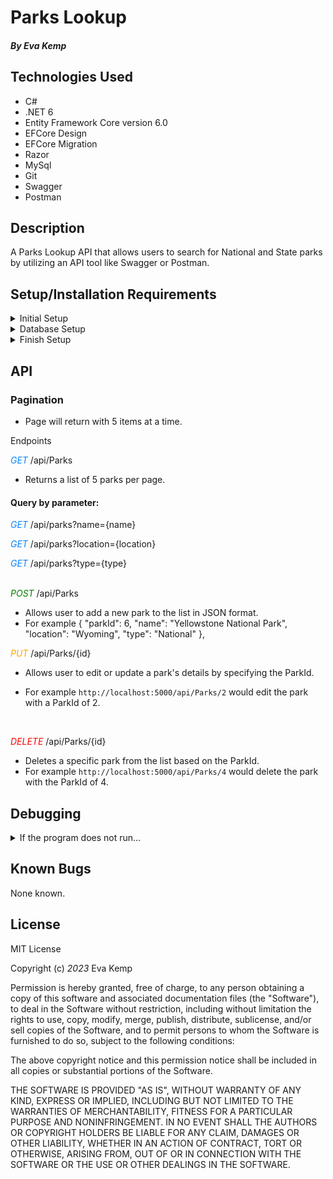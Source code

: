# Parks Lookup

#### _By_ _Eva Kemp_

## **Technologies Used**

- C#
- .NET 6
- Entity Framework Core version 6.0
- EFCore Design
- EFCore Migration
- Razor
- MySql
- Git
- Swagger
- Postman

## **Description**

A Parks Lookup API that allows users to search for National and State parks by utilizing an API tool like Swagger or Postman.

## **Setup/Installation Requirements**

<details>
<summary> Initial Setup </summary>

- Clone this repository to your local machine.
  ```bash
  $ git clone https://github.com/ekmagiccat/ParkApi.Solution
  ```
- Open VS Code (or your IDE of choice).
- Open the top level directory you just cloned.
</details>

<details>
<summary> Database Setup </summary>

- Use a MySql RDBMS (like MySql Workbench) to import/upload the **\_\_**.sql file and create your database.
- In your ParkApi Directory, create a file with the name `appsettings.json` and copy and past the following code into this file:

  <pre><code>{
      "Logging": {
          "LogLevel": {
          "Default": "Information",
          "Microsoft.AspNetCore": "Warning"
          }
      },
      "AllowedHosts": "*",
      "ConnectionStrings": {
          "DefaultConnection": "Server=localhost;Port=3306;park_api;uid=[YOUR_UID];pwd=[YOUR_PASSWORD];"
      }
  }</code></pre>

- Use your personal UID and Password for your db connection and make sure you remove the brackets currently in place.
</details>

<details>
<summary> Finish Setup </summary>

- In your terminal:

  Change directory (cd) to ParkApi.

  ```bash
  $ dotnet build
  ```

  ```bash
  $ dotnet ef migrations add Initial
  ```

  ```bash
  $ dotnet ef database update
  ```

  ```bash
  $ dotnet run
  ```

  (or `dotnet watch run` to see edit and see edits in real time).

- A web page will automatically open in your browser at port 5000 or 5001
</details>

## API

### Pagination

- Page will return with 5 items at a time.

<summary>Endpoints</summary>

<span style="color: rgb(3, 132, 252); font-style: italic;">GET</span> /api/Parks

- Returns a list of 5 parks per page.

#### Query by parameter:

<span style="color: rgb(3, 132, 252); font-style: italic;">GET</span> /api/parks?name={name} <br>

<span style="color: rgb(3, 132, 252); font-style: italic;">GET</span> /api/parks?location={location} <br>

<span style="color: rgb(3, 132, 252); font-style: italic;">GET</span> /api/parks?type={type} <br>
<br>

<span style="color: green; font-style: italic;">POST</span> /api/Parks

- Allows user to add a new park to the list in JSON format.
- For example {
  "parkId": 6,
  "name": "Yellowstone National Park",
  "location": "Wyoming",
  "type": "National"
  },
  <br>

<span style="color: orange; font-style: italic;">PUT</span> /api/Parks/{id}

- Allows user to edit or update a park's details by specifying the ParkId.
- For example `http://localhost:5000/api/Parks/2` would edit the park with a ParkId of 2.

  <br>
<span style="color: red; font-style: italic;">DELETE</span> /api/Parks/{id}

- Deletes a specific park from the list based on the ParkId.
- For example `http://localhost:5000/api/Parks/4` would delete the park with the ParkId of 4.
  <br>

## Debugging

<details>
<summary> If the program does not run...</summary>

- Make sure you have the appropriate packages installed to run dotnet

  - In your Terminal, enter the following commands:<br>
    ```bash
     dotnet tool install --global dotnet-ef --version 6.0.0
    ```
    ```bash
     dotnet add package Microsoft.EntityFrameworkCore -v 6.0.0
    ```
    ```bash
     dotnet add package Pomelo.EntityFrameworkCore.MySql -v 6.0.0
    ```
    ```bash
     dotnet add package Microsoft.EntityFrameworkCore.Design -v 6.0.0
    ```

</details>

## **Known Bugs**

None known.

## License

MIT License

Copyright (c) _2023_ Eva Kemp

Permission is hereby granted, free of charge, to any person obtaining a copy
of this software and associated documentation files (the "Software"), to deal
in the Software without restriction, including without limitation the rights
to use, copy, modify, merge, publish, distribute, sublicense, and/or sell
copies of the Software, and to permit persons to whom the Software is
furnished to do so, subject to the following conditions:

The above copyright notice and this permission notice shall be included in all
copies or substantial portions of the Software.

THE SOFTWARE IS PROVIDED "AS IS", WITHOUT WARRANTY OF ANY KIND, EXPRESS OR
IMPLIED, INCLUDING BUT NOT LIMITED TO THE WARRANTIES OF MERCHANTABILITY,
FITNESS FOR A PARTICULAR PURPOSE AND NONINFRINGEMENT. IN NO EVENT SHALL THE
AUTHORS OR COPYRIGHT HOLDERS BE LIABLE FOR ANY CLAIM, DAMAGES OR OTHER
LIABILITY, WHETHER IN AN ACTION OF CONTRACT, TORT OR OTHERWISE, ARISING FROM,
OUT OF OR IN CONNECTION WITH THE SOFTWARE OR THE USE OR OTHER DEALINGS IN THE
SOFTWARE.
